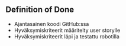 ## Definition of Done

- Ajantasainen koodi GitHub:ssa
- Hyväksymiskriteerit määritelty user storylle
- Hyväksymiskriteerit läpi ja testattu robotilla

